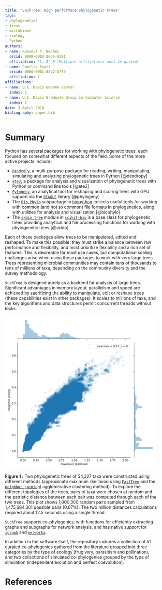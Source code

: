 ```yaml
---
title: 'SuchTree: High performace phylogenetic trees'
tags:
- phylogenetics
- trees
- microbiome
- ecology
- Python
authors:
- name: Russell Y. Neches
  orcid: 0000-0002-2055-8381
  affiliation: "1, 2" # (Multiple affiliations must be quoted)
- name: Camille Scott
  orcid: 0000-0001-8822-8779
  affiliation: 2
affiliations:
- name: U.C. Davis Genome Center
  index: 1
- name: U.C. Davis Graduate Group in Computer Science
  index: 2
date: 3 April 2018
bibliography: paper.bib
---
```


# Summary

Python has several packages for working with phylogenetic trees, each focused on somewhat different aspects of the field. Some of the more active projects include :

* [`DendroPy`](https://www.dendropy.org/), a multi-purpose package for reading, writing, manipulating, simulating and analyzing phylogenetic trees in Python [@dendropy]
* [`ete3`](http://etetoolkit.org/), a package for analysis and visualization of phylogenetic trees with Python or command line tools [@ete3]
* [`Pylogeny`](https://peerj.com/articles/cs-9/), an analytical tool for reshaping and scoring trees with GPU support via the [`BEAGLE`](https://github.com/beagle-dev/beagle-lib) library [@phylogeny]
* The [`Bio.Phylo`](http://dx.doi.org/10.1186/1471-2105-13-209) subpackage in [biopython](http://biopython.org/) collects useful tools for working with common (and not so common) file formats in phylogenetics, along with utilities for analysis and visualization [@biophylo]
* The [`skbio.tree`](http://scikit-bio.org/docs/latest/tree.html) module in [`scikit-bio`](http://scikit-bio.org/) is a base class for phylogenetic trees providing analytical and file processing functions for working with phylogenetic trees [@skbio]

Each of these packages allow trees to be manipulated, edited and reshaped. To make this possible, they must strike a balance between raw performance and flexibility, and most prioritize flexibility and a rich set of features. This is desireable for most use cases, but computational scaling challanges arise when using these packages to work with very large trees. Trees representing microbial communities may contain tens of thousands to tens of millions of taxa, depending on the community diversity and the survey methodology. 

`SuchTree` is designed purely as a backend for analysis of large trees. Significant advantages in memory layout, parallelism and speed are achieved by sacrificing the ability to manipulate, edit or reshape trees (these capabilities exist in other packages). It scales to millions of taxa, and the key algorithms and data structures permit concurrent threads without locks. 

![](nj_vs_ml.png)

**Figure 1 :** Two phylogenetic trees of 54,327 taxa were constructed using different methods (approximate maximum likelihood using [`FastTree`](http://www.microbesonline.org/fasttree/) and the [`neighbor joining`](https://en.wikipedia.org/wiki/Neighbor_joining)) agglomerative clustering method). To explore the different topologies of the trees, pairs of taxa were chosen at random and the patristic distance between each pair was computed through each of the two trees. This plot shows 1,000,000 random pairs sampled from 1,475,684,301 possible pairs (0.07%). The two million distances calculations required about 12.5 seconds using a single thread.

`SuchTree` supports co-phylogenies, with functions for efficiently extracting graphs and subgraphs for network analysis, and has native support for [`igraph`](http://igraph.org/) and [`networkx`](https://networkx.github.io/).

In addition to the software itself, the repository includes a collection of 51 curated co-phylogenies gathered from the literature grouped into three categories by the type of ecology (frugivory, parasitism and pollination), and two collections of simulated co-phylogenies grouped by the type of simulation (independent evolution and perfect coevolution).


# References
